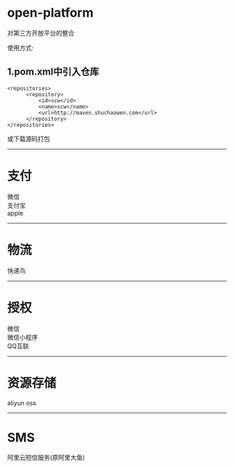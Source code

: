 # open-platform
对第三方开放平台的整合

使用方式:

1.pom.xml中引入仓库
-------------------
	<repositories>
		  <repository>
			  <id>scw</id>
			  <name>scw</name>
			  <url>http://maven.shuchaowen.com</url>
		  </repository>
    </repositories>
或下载源码打包

---
# 支付
微信<br/>
支付宝<br/>
apple<br/>

---
# 物流
快递鸟<br/>

---
# 授权
微信<br/>
微信小程序<br/>
QQ互联<br/>

---
# 资源存储
aliyun oss<br/>

---
# SMS
阿里云短信服务(原阿里大鱼)<br/>